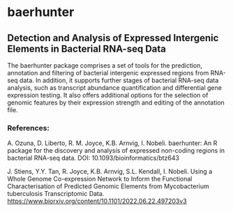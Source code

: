 # baerhunter
## Detection and Analysis of Expressed Intergenic Elements in Bacterial RNA-seq Data
The baerhunter package comprises a set of tools for the prediction, annotation and filtering of 
bacterial intergenic expressed regions from RNA-seq data. In addition, it supports further stages 
of bacterial RNA-seq data analysis, such as transcript abundance quantification and differential 
gene expression testing. It also offers additional options for the selection of genomic features 
by their expression strength and editing of the annotation file.

### References:
A. Ozuna, D. Liberto, R. M. Joyce, K.B. Arnvig, I. Nobeli. baerhunter: An R package for the discovery 
and analysis of expressed non-coding regions in bacterial RNA-seq data. 
DOI: 10.1093/bioinformatics/btz643

J. Stiens, Y.Y. Tan, R. Joyce, K.B. Arnvig, S.L. Kendall, I. Nobeli. Using a Whole Genome Co-expression Network to Inform the Functional Characterisation of Predicted Genomic Elements from Mycobacterium tuberculosis Transcriptomic Data. https://www.biorxiv.org/content/10.1101/2022.06.22.497203v3


